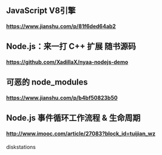 ## JavaScript V8引擎
#### https://www.jianshu.com/p/81f6ded64ab2

## Node.js：来一打 C++ 扩展 随书源码
#### https://github.com/XadillaX/nyaa-nodejs-demo

## 可恶的 node_modules
#### https://www.jianshu.com/p/b4bf50823b50

## Node.js 事件循环工作流程 & 生命周期
#### http://www.imooc.com/article/27083?block_id=tuijian_wz


diskstations
